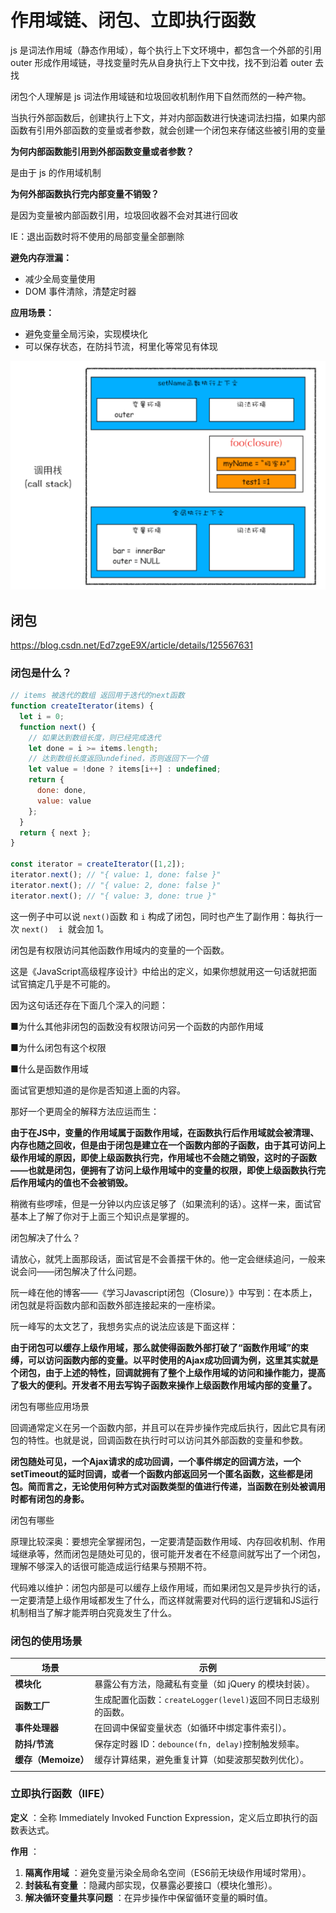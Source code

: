 # 作用域链、闭包、立即执行函数

js 是词法作用域（静态作用域），每个执行上下文环境中，都包含一个外部的引用 outer 形成作用域链，寻找变量时先从自身执行上下文中找，找不到沿着 outer 去找

闭包个人理解是 js 词法作用域链和垃圾回收机制作用下自然而然的一种产物。

当执行外部函数后，创建执行上下文，并对内部函数进行快速词法扫描，如果内部函数有引用外部函数的变量或者参数，就会创建一个闭包来存储这些被引用的变量

**为何内部函数能引用到外部函数变量或者参数？**

是由于 js 的作用域机制

**为何外部函数执行完内部变量不销毁？**

是因为变量被内部函数引用，垃圾回收器不会对其进行回收

  

IE：退出函数时将不使用的局部变量全部删除

**避免内存泄漏：**

- 减少全局变量使用
- DOM 事件清除，清楚定时器

**应用场景：**

- 避免变量全局污染，实现模块化
- 可以保存状态，在防抖节流，柯里化等常见有体现



![alt text](image-4.png)


## 闭包
https://blog.csdn.net/Ed7zgeE9X/article/details/125567631

### 闭包是什么？


```js
// items 被迭代的数组 返回用于迭代的next函数
function createIterator(items) {
  let i = 0;
  function next() {
	// 如果达到数组长度，则已经完成迭代
	let done = i >= items.length;
	// 达到数组长度返回undefined，否则返回下一个值
	let value = !done ? items[i++] : undefined; 
	return {
	  done: done,
	  value: value
	};
  }
  return { next };
}

const iterator = createIterator([1,2]);
iterator.next(); // "{ value: 1, done: false }"
iterator.next(); // "{ value: 2, done: false }"
iterator.next(); // "{ value: 3, done: true }"

```

这一例子中可以说 `next()`函数 和 `i` 构成了闭包，同时也产生了副作用：每执行一次 `next()`    `i`  就会加 1。


闭包是有权限访问其他函数作用域内的变量的一个函数。

这是《JavaScript高级程序设计》中给出的定义，如果你想就用这一句话就把面试官搞定几乎是不可能的。

因为这句话还存在下面几个深入的问题：


■为什么其他非闭包的函数没有权限访问另一个函数的内部作用域

■为什么闭包有这个权限

■什么是函数作用域

面试官更想知道的是你是否知道上面的内容。

那好一个更周全的解释方法应运而生：

**由于在JS中，变量的作用域属于函数作用域，在函数执行后作用域就会被清理、内存也随之回收，但是由于闭包是建立在一个函数内部的子函数，由于其可访问上级作用域的原因，即使上级函数执行完，作用域也不会随之销毁，这时的子函数——也就是闭包，便拥有了访问上级作用域中的变量的权限，即使上级函数执行完后作用域内的值也不会被销毁。**

稍微有些啰嗦，但是一分钟以内应该足够了（如果流利的话）。这样一来，面试官基本上了解了你对于上面三个知识点是掌握的。

闭包解决了什么？


请放心，就凭上面那段话，面试官是不会善摆干休的。他一定会继续追问，一般来说会问——闭包解决了什么问题。


阮一峰在他的博客——《学习Javascript闭包（Closure）》中写到：在本质上，闭包就是将函数内部和函数外部连接起来的一座桥梁。


阮一峰写的太文艺了，我想务实点的说法应该是下面这样：


**由于闭包可以缓存上级作用域，那么就使得函数外部打破了“函数作用域”的束缚，可以访问函数内部的变量。以平时使用的Ajax成功回调为例，这里其实就是个闭包，由于上述的特性，回调就拥有了整个上级作用域的访问和操作能力，提高了极大的便利。开发者不用去写钩子函数来操作上级函数作用域内部的变量了。**

闭包有哪些应用场景


回调通常定义在另一个函数内部，并且可以在异步操作完成后执行，因此它具有闭包的特性。也就是说，回调函数在执行时可以访问其外部函数的变量和参数。

**闭包随处可见，一个Ajax请求的成功回调，一个事件绑定的回调方法，一个setTimeout的延时回调，或者一个函数内部返回另一个匿名函数，这些都是闭包。简而言之，无论使用何种方式对函数类型的值进行传递，当函数在别处被调用时都有闭包的身影。**

  

闭包有哪些

原理比较深奥：要想完全掌握闭包，一定要清楚函数作用域、内存回收机制、作用域继承等，然而闭包是随处可见的，很可能开发者在不经意间就写出了一个闭包，理解不够深入的话很可能造成运行结果与预期不符。

代码难以维护：闭包内部是可以缓存上级作用域，而如果闭包又是异步执行的话，一定要清楚上级作用域都发生了什么，而这样就需要对代码的运行逻辑和JS运行机制相当了解才能弄明白究竟发生了什么。

### **闭包的使用场景**

| 场景              | 示例                                        |
| --------------- | ----------------------------------------- |
| **模块化**         | 暴露公有方法，隐藏私有变量（如 jQuery 的模块封装）。            |
| **函数工厂**        | 生成配置化函数：`createLogger(level)`返回不同日志级别的函数。 |
| **事件处理器**       | 在回调中保留变量状态（如循环中绑定事件索引）。                   |
| **防抖/节流**       | 保存定时器 ID：`debounce(fn, delay)`控制触发频率。     |
| **缓存（Memoize）** | 缓存计算结果，避免重复计算（如斐波那契数列优化）。                 |
|                 |                                           |

### **立即执行函数（IIFE）**

**定义** ：全称 Immediately Invoked Function Expression，定义后立即执行的函数表达式。

**作用** ：

1. **隔离作用域** ：避免变量污染全局命名空间（ES6前无块级作用域时常用）。
2. **封装私有变量** ：隐藏内部实现，仅暴露必要接口（模块化雏形）。
3. **解决循环变量共享问题** ：在异步操作中保留循环变量的瞬时值。